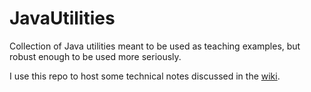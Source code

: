 # JavaUtilities

Collection of Java utilities meant to be used as teaching examples, but robust enough to be used more seriously.

I use this repo to host some technical notes discussed in the [wiki](https://github.com/mtorchiano/JavaUtilities/wiki).
